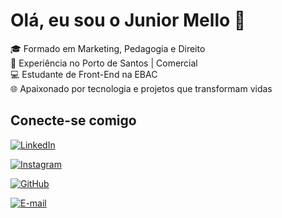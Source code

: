 # Olá, eu sou o Junior Mello 👋

🎓 Formado em Marketing, Pedagogia e Direito  
💼 Experiência no Porto de Santos | Comercial  
💻 Estudante de Front-End na EBAC  
🌐 Apaixonado por tecnologia e projetos que transformam vidas

## Conecte-se comigo

[![LinkedIn](https://img.shields.io/badge/Linkedin-0077B5?style=for-the-badge&logo=Linkedin)](https://www.linkedin.com/in/jose-luiz-junior-1662b545/)

[![Instagram](https://img.shields.io/badge/Instagram-%23E4405F?style=for-the-badge&logo=instagram)](https://www.instagram.com/sethjr.sethjr/)

[![GitHub](https://img.shields.io/badge/Github-3fea00?style=for-the-badge&logo=Github)](https://github.com/Jr-Melo001/)

[![E-mail](https://img.shields.io/badge/-Email-000?style=for-the-badge&logo=gmail&logoColor=E94D5F)](mailto:junior.melo.gja@gmail.com)
